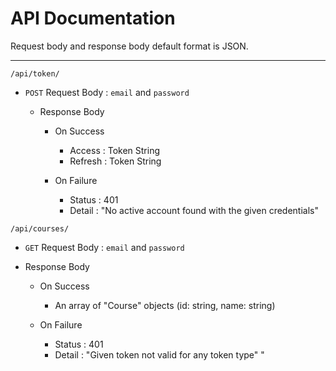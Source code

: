 # API Documentation

Request body and response body default format is JSON.
_____ 


`/api/token/`
 * `POST` Request Body : `email` and `password`
     * Response Body
     
         * On Success 
            * Access : Token String 
            * Refresh : Token String 
            
         * On Failure 
            * Status : 401
            * Detail : "No active account found with the given credentials"
        

`/api/courses/`
 * `GET` Request Body : `email` and `password`
 * Response Body
 
     * On Success 
        * An array of "Course" objects (id: string, name: string)
        
     * On Failure 
        * Status : 401
        * Detail : "Given token not valid for any token type"
"
    